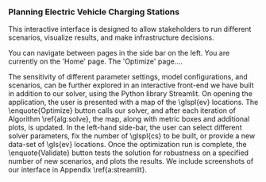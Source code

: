 ### Planning Electric Vehicle Charging Stations

This interactive interface is designed to allow stakeholders to run different scenarios, visualize results, and make infrastructure decisions.

You can navigate between pages in the side bar on the left. You are currently on the 'Home' page. The 'Optimize' page....

The sensitivity of different parameter settings, model configurations, and scenarios, can be further explored in an interactive front-end we have built in addition to our solver, using the Python library Streamlit. On opening the application, the user is presented with a map of the \glspl{ev} locations. The \enquote{Optimize} button calls our solver, and after each iteration of Algorithm \ref{alg:solve}, the map, along with metric boxes and additional plots, is updated. In the left-hand side-bar, the user can select different solver parameters, fix the number of \glspl{cs} to be built, or provide a new data-set of \gls{ev} locations. Once the optimization run is complete, the \enquote{Validate} button tests the solution for robustness on a specified number of new scenarios, and plots the results. We include screenshots of our interface in Appendix \ref{a:streamlit}.
